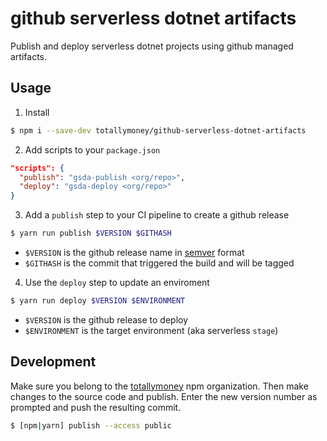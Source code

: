 # github serverless dotnet artifacts

Publish and deploy serverless dotnet projects using github managed artifacts.

## Usage

1. Install

```bash
$ npm i --save-dev totallymoney/github-serverless-dotnet-artifacts
```

2. Add scripts to your `package.json`

```json
"scripts": {
  "publish": "gsda-publish <org/repo>",
  "deploy": "gsda-deploy <org/repo>"
}
```

3. Add a `publish` step to your CI pipeline to create a github release

```bash
$ yarn run publish $VERSION $GITHASH
```

- `$VERSION` is the github release name in [semver](http://semver.org) format
- `$GITHASH` is the commit that triggered the build and will be tagged

4. Use the `deploy` step to update an enviroment

```bash
$ yarn run deploy $VERSION $ENVIRONMENT
```

- `$VERSION` is the github release to deploy
- `$ENVIRONMENT` is the target environment (aka serverless `stage`)

## Development

Make sure you belong to the [totallymoney](https://www.npmjs.com/settings/totallymoney/packages) npm organization. Then make changes to the source code and publish. Enter the new version number as prompted and push the resulting commit.

```bash
$ [npm|yarn] publish --access public
```